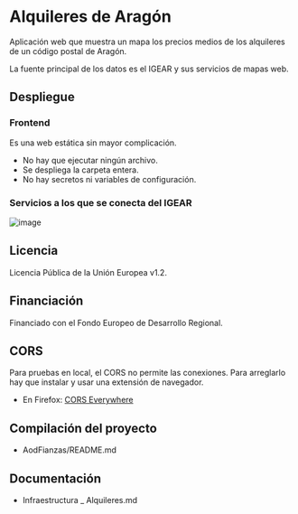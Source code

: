 # Alquileres de Aragón

Aplicación web que muestra un mapa los precios medios de los alquileres de un
código postal de Aragón.

La fuente principal de los datos es el IGEAR y sus servicios de mapas web.

## Despliegue

### Frontend

Es una web estática sin mayor complicación.

- No hay que ejecutar ningún archivo. 
- Se despliega la carpeta entera.
- No hay secretos ni variables de configuración.


### Servicios a los que se conecta del IGEAR


![image](https://user-images.githubusercontent.com/92776591/165341928-19d6b64b-6dff-4a03-8cf4-f52d01797da2.png)




## Licencia

Licencia Pública de la Unión Europea v1.2.

## Financiación

Financiado con el Fondo Europeo de Desarrollo Regional.

## CORS

Para pruebas en local, el CORS no permite las conexiones. Para arreglarlo hay
que instalar y usar una extensión de navegador.

- En Firefox: [CORS Everywhere](https://addons.mozilla.org/en-US/firefox/addon/cors-everywhere/)

## Compilación del proyecto

- AodFianzas/README.md

## Documentación 

- Infraestructura _ Alquileres.md

